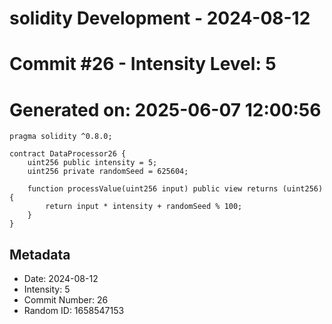 ﻿# solidity Development - 2024-08-12
# Commit #26 - Intensity Level: 5
# Generated on: 2025-06-07 12:00:56
```solidity
pragma solidity ^0.8.0;

contract DataProcessor26 {
    uint256 public intensity = 5;
    uint256 private randomSeed = 625604;

    function processValue(uint256 input) public view returns (uint256) {
        return input * intensity + randomSeed % 100;
    }
}
```
## Metadata
- Date: 2024-08-12
- Intensity: 5
- Commit Number: 26
- Random ID: 1658547153
